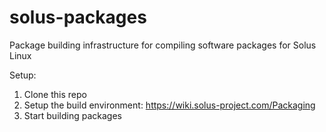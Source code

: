 # solus-packages
Package building infrastructure for compiling software packages for Solus Linux

Setup:

1.  Clone this repo
2.  Setup the build environment: https://wiki.solus-project.com/Packaging
3.  Start building packages
